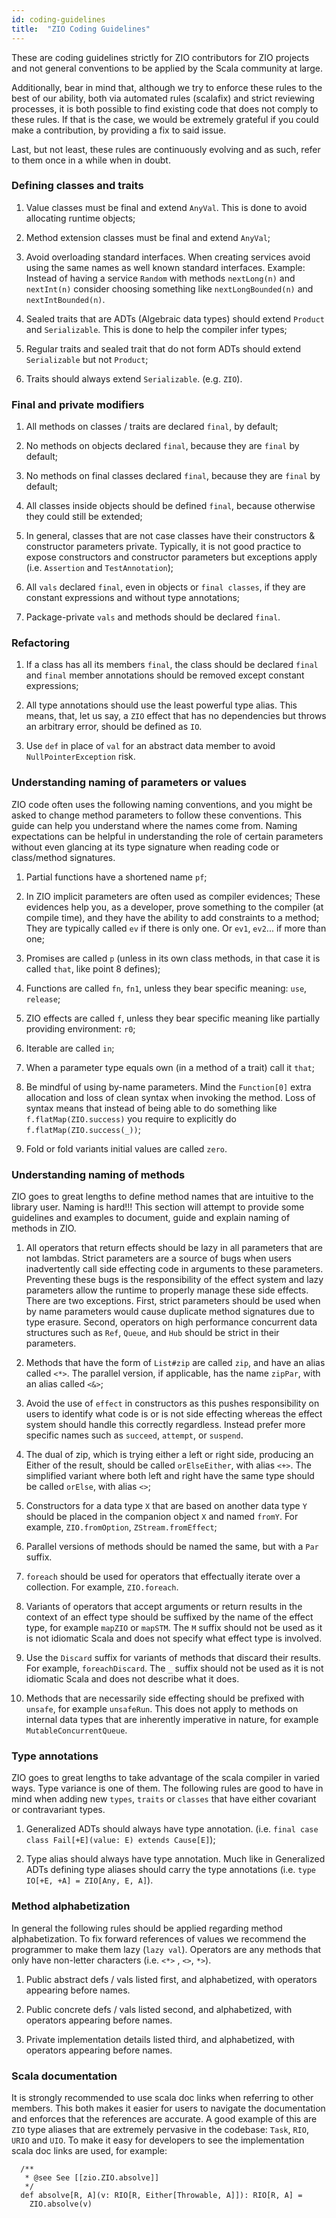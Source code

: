 ```yaml
---
id: coding-guidelines
title:  "ZIO Coding Guidelines"
---
```


These are coding guidelines strictly for ZIO contributors for ZIO projects and 
not general conventions to be applied by the Scala community at large.

Additionally, bear in mind that, although we try to enforce these rules to the 
best of our ability, both via automated rules (scalafix) and strict reviewing 
processes, it is both possible to find existing code that does not comply to 
these rules. If that is the case, we would be extremely grateful if you could 
make a contribution, by providing a fix to said issue.

Last, but not least, these rules are continuously evolving and as such, 
refer to them once in a while when in doubt.

### Defining classes and traits

1. Value classes must be final and extend `AnyVal`. 
This is done to avoid allocating runtime objects; 

2. Method extension classes must be final and extend `AnyVal`;

3. Avoid overloading standard interfaces. When creating services avoid using the same names as well known standard interfaces.
Example: Instead of having a service `Random` with methods `nextLong(n)` and `nextInt(n)` consider choosing something like 
`nextLongBounded(n)` and `nextIntBounded(n)`.

4. Sealed traits that are ADTs (Algebraic data types) should extend `Product` and `Serializable`. 
This is done to help the compiler infer types;

5. Regular traits and sealed trait that do not form ADTs should extend `Serializable` but not `Product`;

6. Traits should always extend `Serializable`. (e.g. `ZIO`).

### Final and private modifiers 

1. All methods on classes / traits are declared `final`, by default;

2. No methods on objects declared `final`, because they are `final` by default;

3. No methods on final classes declared `final`, because they are `final` by default;

4. All classes inside objects should be defined `final`, because otherwise they could still be extended;

5. In general, classes that are not case classes have their constructors & constructor parameters private. 
   Typically, it is not good practice to expose constructors and constructor parameters but exceptions apply (i.e. `Assertion` and `TestAnnotation`);

6. All `vals` declared `final`, even in objects or `final classes`, if they are constant expressions and without type annotations;

7. Package-private `vals` and methods should be declared `final`.

### Refactoring

1. If a class has all its members `final`, the class should be declared `final` and `final` member annotations should be removed except constant expressions;

2. All type annotations should use the least powerful type alias. This means, that, let us say, a `ZIO` effect that has 
   no dependencies but throws an arbitrary error, should be defined as `IO`.
3. Use `def` in place of `val` for an abstract data member to avoid `NullPointerException` risk.

### Understanding naming of parameters or values

ZIO code often uses the following naming conventions, and you might be asked to change method parameters to follow these conventions. This guide can help you understand where the names come from. 
Naming expectations can be helpful in understanding the role of certain parameters without even glancing at its type signature when reading code or class/method signatures.

1. Partial functions have a shortened name `pf`;

2. In ZIO implicit parameters are often used as compiler evidences;
   These evidences help you, as a developer, prove something to the compiler (at compile time), and they have the ability to add constraints to a method;
   They are typically called `ev` if there is only one. Or `ev1`, `ev2`... if more than one;
   
3. Promises are called `p` (unless in its own class methods, in that case it is called `that`, like point 8 defines);

4. Functions are called `fn`, `fn1`, unless they bear specific meaning: `use`, `release`;

5. ZIO effects are called `f`, unless they bear specific meaning like partially providing environment: `r0`;

6. Iterable are called `in`;

7. When a parameter type equals own (in a method of a trait) call it `that`;

8. Be mindful of using by-name parameters. Mind the `Function[0]` extra allocation and loss of clean syntax when invoking the method.
   Loss of syntax means that instead of being able to do something like `f.flatMap(ZIO.success)` you require to explicitly do `f.flatMap(ZIO.success(_))`;
   
9. Fold or fold variants initial values are called `zero`.

### Understanding naming of methods

ZIO goes to great lengths to define method names that are intuitive to the library user. Naming is hard!!! 
This section will attempt to provide some guidelines and examples to document, guide and explain naming of methods in ZIO.

1. All operators that return effects should be lazy in all parameters that are not lambdas. Strict parameters are a source of bugs when users inadvertently call side effecting code
   in arguments to these parameters. Preventing these bugs is the responsibility of the effect system and lazy parameters allow the runtime to properly manage these side effects.
   There are two exceptions. First, strict parameters should be used when by name parameters would cause duplicate method signatures due to type erasure. Second, operators on high
   performance concurrent data structures such as `Ref`, `Queue`, and `Hub` should be strict in their parameters.

2. Methods that have the form of `List#zip` are called `zip`, and have an alias called `<*>`. The parallel version, if applicable, has the name `zipPar`, with an alias called `<&>`;

3. Avoid the use of `effect` in constructors as this pushes responsibility on users to identify what code is or is not side effecting whereas the effect system should handle this
   correctly regardless. Instead prefer more specific names such as `succeed`, `attempt`, or `suspend`.

4. The dual of zip, which is trying either a left or right side, producing an Either of the result, should be called `orElseEither`, with alias `<+>`. 
   The simplified variant where both left and right have the same type should be called `orElse`, with alias `<>`;
    
5. Constructors for a data type `X` that are based on another data type `Y` should be placed in the companion object `X` and named `fromY`. 
   For example, `ZIO.fromOption`, `ZStream.fromEffect`;
   
6. Parallel versions of methods should be named the same, but with a `Par` suffix.

7. `foreach` should be used for operators that effectually iterate over a collection. For example, `ZIO.foreach`.

8. Variants of operators that accept arguments or return results in the context of an effect type should be suffixed by the name of the effect type, for example `mapZIO` or
   `mapSTM`. The `M` suffix should not be used as it is not idiomatic Scala and does not specify what effect type is involved.

9. Use the `Discard` suffix for variants of methods that discard their results. For example, `foreachDiscard`. The `_` suffix should not be used as it is not idiomatic Scala and
   does not describe what it does.

10. Methods that are necessarily side effecting should be prefixed with `unsafe`, for example `unsafeRun`. This does not apply to methods on internal data types that are inherently imperative in nature, for example `MutableConcurrentQueue`.
   
### Type annotations

ZIO goes to great lengths to take advantage of the scala compiler in varied ways. Type variance is one of them. 
The following rules are good to have in mind when adding new `types`, `traits` or `classes` that have either covariant or contravariant types.

1. Generalized ADTs should always have type annotation. (i.e. `final case class Fail[+E](value: E) extends Cause[E]`);
   
2. Type alias should always have type annotation. Much like in Generalized ADTs defining type aliases should carry the type annotations 
   (i.e. `type IO[+E, +A] = ZIO[Any, E, A]`).
  

### Method alphabetization

In general the following rules should be applied regarding method alphabetization. 
To fix forward references of values we recommend the programmer to make them lazy (`lazy val`).
Operators are any methods that only have non-letter characters (i.e. `<*>` , `<>`, `*>`).

1. Public abstract defs / vals listed first, and alphabetized, with operators appearing before names.

2. Public concrete defs / vals listed second, and alphabetized, with operators appearing before names.

3. Private implementation details listed third, and alphabetized, with operators appearing before names.

### Scala documentation

It is strongly recommended to use scala doc links when referring to other members. 
This both makes it easier for users to navigate the documentation and enforces that the references are accurate.
A good example of this are `ZIO` type aliases that are extremely pervasive in the codebase: `Task`, `RIO`, `URIO` and `UIO`.
To make it easy for developers to see the implementation scala doc links are used, for example:

```
  /**
   * @see See [[zio.ZIO.absolve]]
   */
  def absolve[R, A](v: RIO[R, Either[Throwable, A]]): RIO[R, A] =
    ZIO.absolve(v)
```

